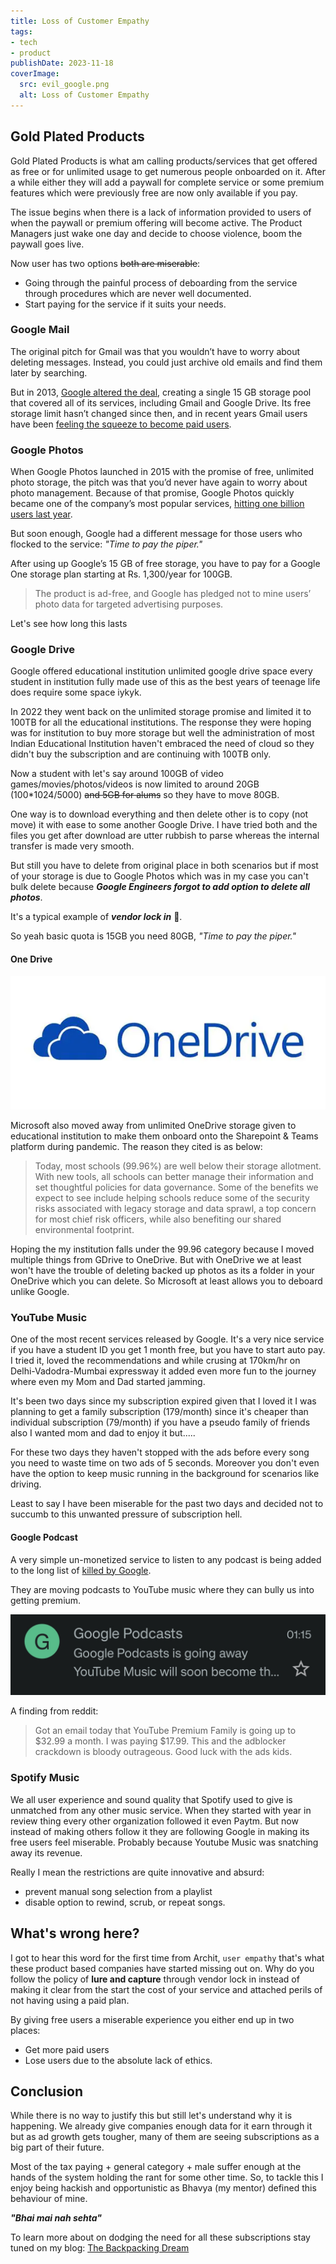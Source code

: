 ```yaml
---
title: Loss of Customer Empathy
tags:
- tech
- product
publishDate: 2023-11-18
coverImage:
  src: evil_google.png
  alt: Loss of Customer Empathy
---
```


## Gold Plated Products

Gold Plated Products is what am calling products/services that get offered as free or for unlimited usage to get numerous people onboarded on it. After a while either they will add a paywall for complete service or some premium features which were previously free are now only available if you pay.

The issue begins when there is a lack of information provided to users of when the paywall or premium offering will become active. The Product Managers just wake one day and decide to choose violence, boom the paywall goes live.

Now user has two options ~~both are miserable~~:
- Going through the painful process of deboarding from the service through procedures which are never well documented.
- Start paying for the service if it suits your needs.

### Google Mail

The original pitch for Gmail was that you wouldn’t have to worry about deleting messages. Instead, you could just archive old emails and find them later by searching.

But in 2013, [Google altered the deal](https://drive.googleblog.com/2013/05/bringing-it-all-together-15-gb-now.html), creating a single 15 GB storage pool that covered all of its services, including Gmail and Google Drive. Its free storage limit hasn’t changed since then, and in recent years Gmail users have been [feeling the squeeze to become paid users](https://www.bloomberg.com/news/articles/2019-10-22/gmail-hooked-us-on-free-storage-now-google-is-making-us-pay).

### Google Photos

When Google Photos launched in 2015 with the promise of free, unlimited photo storage, the pitch was that you’d never have again to worry about photo management. Because of that promise, Google Photos quickly became one of the company’s most popular services, [hitting one billion users last year](https://www.fastcompany.com/90380618/how-google-photos-joined-the-billion-user-club).

But soon enough, Google had a different message for those users who flocked to the service: *"Time to pay the piper."*

After using up Google’s 15 GB of free storage, you have to pay for a Google One storage plan starting at Rs. 1,300/year for 100GB.

>The product is ad-free, and Google has pledged not to mine users’ photo data for targeted advertising purposes.

Let's see how long this lasts

### Google Drive

Google offered educational institution unlimited google drive space every student in institution fully made use of this as the best years of teenage life does require some space iykyk.

In 2022 they went back on the unlimited storage promise and limited it to 100TB for all the educational institutions. The response they were hoping was for institution to buy more storage but well the administration of most Indian Educational Institution haven't embraced the need of cloud so they didn't buy the subscription and are continuing with 100TB only.

Now a student with let's say around 100GB of video games/movies/photos/videos is now limited to around 20GB (100\*1024/5000) ~~and 5GB for alums~~ so they have to move 80GB.

One way is to download everything and then delete other is to copy (not move) it with ease to some another Google Drive. I have tried both and the files you get after download are utter rubbish to parse whereas the internal transfer is made very smooth.

But still you have to delete from original place in both scenarios but if most of your storage is due to Google Photos which was in my case you can't bulk delete because __*Google Engineers forgot to add option to delete all photos*__.

It's a typical example of ***vendor lock in*** 🔐.

So yeah basic quota is 15GB you need 80GB, *"Time to pay the piper."*

#### One Drive

![one drive](one_drive_logo.png)

Microsoft also moved away from unlimited OneDrive storage given to educational institution to make them onboard onto the Sharepoint & Teams platform during pandemic. The reason they cited is as below:

>Today, most schools (99.96%) are well below their storage allotment. With new tools, all schools can better manage their information and set thoughtful policies for data governance. Some of the benefits we expect to see include helping schools reduce some of the security risks associated with legacy storage and data sprawl, a top concern for most chief risk officers, while also benefiting our shared environmental footprint.

Hoping the my institution falls under the 99.96 category because I moved multiple things from GDrive to OneDrive. But with OneDrive we at least won't have the trouble of deleting backed up photos as its a folder in your OneDrive which you can delete. So Microsoft at least allows you to deboard unlike Google.

### YouTube Music

One of the most recent services released by Google. It's a very nice service if you have a student ID you get 1 month free, but you have to start auto pay. I tried it, loved the recommendations and while crusing at 170km/hr on Delhi-Vadodra-Mumbai expressway it added even more fun to the journey where even my Mom and Dad started jamming.

It's been two days since my subscription expired given that I loved it I was planning to get a family subscription (179/month) since it's cheaper than individual subscription (79/month) if you have a pseudo family of friends also I wanted mom and dad to enjoy it but.....

For these two days they haven't stopped with the ads before every song you need to waste time on two ads of 5 seconds. Moreover you don't even have the option to keep music running in the background for scenarios like driving.

Least to say I have been miserable for the past two days and decided not to succumb to this unwanted pressure of subscription hell.

#### Google Podcast

A very simple un-monetized service to listen to any podcast is being added to the long list of [killed by Google](https://killedbygoogle.com/).

They are moving podcasts to YouTube music where they can bully us into getting premium.

![google podcast killed](google_podcast.jpg)

A finding from reddit:

>Got an email today that YouTube Premium Family is going up to $32.99 a month. I was paying $17.99. This and the adblocker crackdown is bloody outrageous. Good luck with the ads kids.

### Spotify Music

We all user experience and sound quality that Spotify used to give is unmatched from any other music service. When they started with year in review thing every other organization followed it even Paytm. But now instead of making others follow it they are following Google in making its free users feel miserable. Probably because Youtube Music was snatching away its revenue.

Really I mean the restrictions are quite innovative and absurd:
- prevent manual song selection from a playlist
- disable option to rewind, scrub, or repeat songs.

## What's wrong here?

I got to hear this word for the first time from Archit, `user empathy` that's what these product based companies have started missing out on. Why do you follow the policy of **lure and capture** through vendor lock in instead of making it clear from the start the cost of your service and attached perils of not having using a paid plan.

By giving free users a miserable experience you either end up in two places:
- Get more paid users
- Lose users due to the absolute lack of ethics.

## Conclusion

While there is no way to justify this but still let's understand why it is happening. We already give companies enough data for it earn through it but as ad growth gets tougher, many of them are seeing subscriptions as a big part of their future.

Most of the tax paying + general category + male suffer enough at the hands of the system holding the rant for some other time. So, to tackle this I enjoy being hackish and opportunistic as Bhavya (my mentor) defined this behaviour of mine.

*__"Bhai mai nah sehta"__*

To learn more about on dodging the need for all these subscriptions stay tuned on my blog: [The Backpacking Dream](https://king-11.github.io/blog/)
